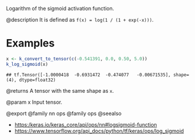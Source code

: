 Logarithm of the sigmoid activation function.

@description
It is defined as `f(x) = log(1 / (1 + exp(-x)))`.

# Examples

```r
x <- k_convert_to_tensor(c(-0.541391, 0.0, 0.50, 5.0))
k_log_sigmoid(x)
```

```
## tf.Tensor([-1.0000418  -0.6931472  -0.474077   -0.00671535], shape=(4), dtype=float32)
```

@returns
A tensor with the same shape as `x`.

@param x
Input tensor.

@export
@family nn ops
@family ops
@seealso
+ <https:/keras.io/keras_core/api/ops/nn#logsigmoid-function>
+ <https://www.tensorflow.org/api_docs/python/tf/keras/ops/log_sigmoid>

